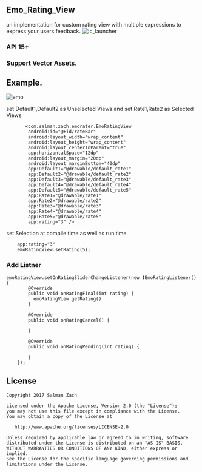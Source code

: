 ## Emo_Rating_View
an implementation for custom rating view with multiple expressions to express your users feedback.
![ic_launcher](https://cloud.githubusercontent.com/assets/11782272/26569035/b02c497c-4525-11e7-9687-d5dde7c72a06.png)

### API 15+
### Support Vector Assets.

## Example.
![emo](https://cloud.githubusercontent.com/assets/11782272/26559532/14a0eeec-4465-11e7-8da6-ef120b6341ea.gif)

set Default1,Default2 as Unselected Views and set Rate1,Rate2 as Selected Views 

           <com.salman.zach.emorater.EmoRatingView
            android:id="@+id/rateBar"
            android:layout_width="wrap_content"
            android:layout_height="wrap_content"
            android:layout_centerInParent="true"
            app:horizontalSpace="12dp"
            android:layout_margin="20dp"
            android:layout_marginBottom="40dp"
            app:Default1="@drawable/default_rate1"
            app:Default2="@drawable/default_rate2"
            app:Default3="@drawable/default_rate3"
            app:Default4="@drawable/default_rate4"
            app:Default5="@drawable/default_rate5"
            app:Rate1="@drawable/rate1"
            app:Rate2="@drawable/rate2"
            app:Rate3="@drawable/rate3"
            app:Rate4="@drawable/rate4"
            app:Rate5="@drawable/rate5"
            app:rating="3" />           

           
set Selection at compile time as well as run time

        app:rating="3"
        emoRatingView.setRating(5);
        
        
### Add Listner

    emoRatingView.setOnRatingSliderChangeListener(new IEmoRatingListener() {
            @Override
            public void onRatingFinal(int rating) {
              emoRatingView.getRating()
            }

            @Override
            public void onRatingCancel() {

            }

            @Override
            public void onRatingPending(int rating) {

            }
        });

License
-------

    Copyright 2017 Salman Zach

    Licensed under the Apache License, Version 2.0 (the "License");
    you may not use this file except in compliance with the License.
    You may obtain a copy of the License at

       http://www.apache.org/licenses/LICENSE-2.0

    Unless required by applicable law or agreed to in writing, software
    distributed under the License is distributed on an "AS IS" BASIS,
    WITHOUT WARRANTIES OR CONDITIONS OF ANY KIND, either express or implied.
    See the License for the specific language governing permissions and
    limitations under the License.
